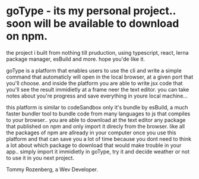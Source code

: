 # goType - its my personal project.. soon will be available to download on npm. 
the project i built from nothing till pruduction, using typescript, react, lerna package manager, esBuild and more.
hope you'de like it.

goType is a platform that enables users to use the cli and write a simple command that automaticly will open in the local browser, 
at a given port that you'll choose. 
and inside the platform you are able to write jsx code that you'll see the result immidietly at a frame neer the text editor.
you can take notes about you're progress and save everything in youre local machine...


this platform is similar to codeSandbox only it's bundle by esBuild, a much faster bundler tool to bundle code from many languages to js that compiles to 
your browser.. you are able to download at the text editor any package that published on npm and only import it direcly from the browser.
like all the packages of npm are allready in your computer once you use this platform and that can save you a lot of time because you dont need to think
a lot about which package to download that would make trouble in your app.. simply import it immidietly in goType,
try it and decide weather or not to use it in you next project.


Tommy Rozenberg, a Wev Developer. 

